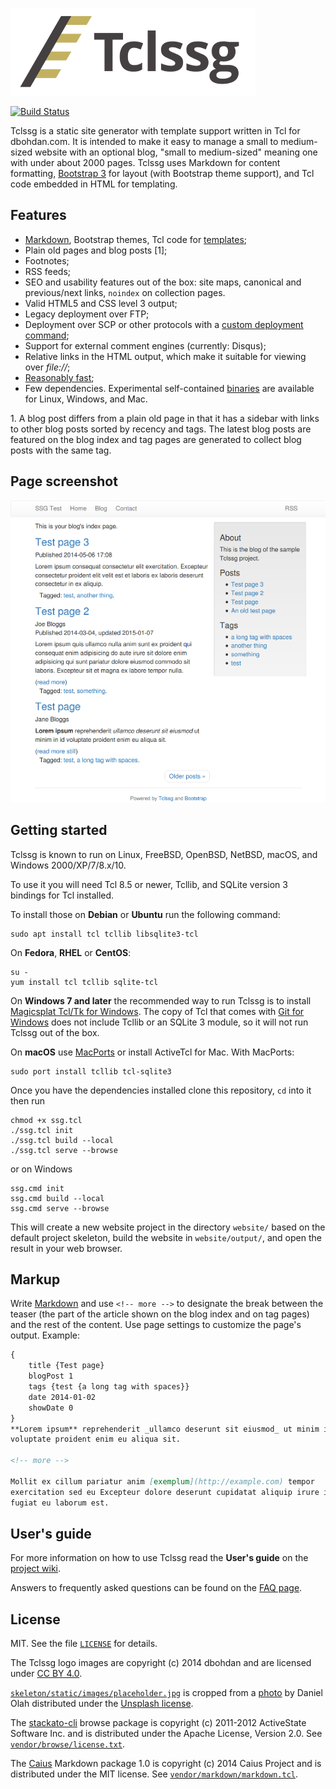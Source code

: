 ![Tclssg](./logo/tclssg-logo-text-small.png)

[![Build Status](https://travis-ci.org/tclssg/tclssg.svg)](https://travis-ci.org/tclssg/tclssg)

Tclssg is a static site generator with template support written in Tcl for dbohdan.com. It is intended to make it easy to manage a small to medium-sized website with an optional blog, "small to medium-sized" meaning one with under about 2000 pages. Tclssg uses Markdown for content formatting, [Bootstrap 3](http://getbootstrap.com/docs/3.4/) for layout (with Bootstrap theme support), and Tcl code embedded in HTML for templating.

Features
--------

* [Markdown](#markup), Bootstrap themes, Tcl code for [templates](https://github.com/tclssg/tclssg/wiki/Templating);
* Plain old pages and blog posts [1];
* Footnotes;
* RSS feeds;
* SEO and usability features out of the box: site maps, canonical and previous/next links, `noindex` on collection pages.
* Valid HTML5 and CSS level 3 output;
* Legacy deployment over FTP;
* Deployment over SCP or other protocols with a [custom deployment command](https://github.com/tclssg/tclssg/wiki/Using-deployCustom);
* Support for external comment engines (currently: Disqus);
* Relative links in the HTML output, which make it suitable for viewing over *file://*;
* [Reasonably fast](https://github.com/tclssg/tclssg/wiki/Benchmarks);
* Few dependencies. Experimental self-contained [binaries](https://github.com/tclssg/tclssg/wiki/Binaries) are available for Linux, Windows, and Mac.

1\. A blog post differs from a plain old page in that it has a sidebar with links to other blog posts sorted by recency and tags. The latest blog posts are featured on the blog index and tag pages are generated to collect blog posts with the same tag.

Page screenshot
---------------
![A test page generated by Tclssg](screenshot.png)

Getting started
---------------

Tclssg is known to run on Linux, FreeBSD, OpenBSD, NetBSD, macOS, and Windows 2000/XP/7/8.x/10.

To use it you will need Tcl 8.5 or newer, Tcllib, and SQLite version 3 bindings for Tcl installed.

To install those on **Debian** or **Ubuntu** run the following command:

    sudo apt install tcl tcllib libsqlite3-tcl

On **Fedora**, **RHEL** or **CentOS**:

    su -
    yum install tcl tcllib sqlite-tcl

On **Windows 7 and later** the recommended way to run Tclssg is to install [Magicsplat Tcl/Tk for Windows](https://www.magicsplat.com/tcl-installer/). The copy of Tcl that comes with [Git for Windows](http://msysgit.github.io/) does not include Tcllib or an SQLite 3 module, so it will not run Tclssg out of the box.

On **macOS** use [MacPorts](https://www.macports.org/) or install ActiveTcl for Mac. With MacPorts:

    sudo port install tcllib tcl-sqlite3

Once you have the dependencies installed clone this repository, `cd` into it then run

    chmod +x ssg.tcl
    ./ssg.tcl init
    ./ssg.tcl build --local
    ./ssg.tcl serve --browse

or on Windows

    ssg.cmd init
    ssg.cmd build --local
    ssg.cmd serve --browse

This will create a new website project in the directory `website/` based on the default project skeleton, build the website in `website/output/`, and open the result in your web browser.

Markup
------

Write [Markdown](http://daringfireball.net/projects/markdown/syntax) and use `<!-- more -->` to designate the break between the teaser (the part of the article shown on the blog index and on tag pages) and the rest of the content. Use page settings to customize the page's output. Example:

```markdown
{
    title {Test page}
    blogPost 1
    tags {test {a long tag with spaces}}
    date 2014-01-02
    showDate 0
}
**Lorem ipsum** reprehenderit _ullamco deserunt sit eiusmod_ ut minim in id
voluptate proident enim eu aliqua sit.

<!-- more -->

Mollit ex cillum pariatur anim [exemplum](http://example.com) tempor
exercitation sed eu Excepteur dolore deserunt cupidatat aliquip irure in
fugiat eu laborum est.
```

User's guide
------------

For more information on how to use Tclssg read the **User's guide** on the [project wiki](https://github.com/tclssg/tclssg/wiki).

Answers to frequently asked questions can be found on the [FAQ page](https://github.com/tclssg/tclssg/wiki/FAQ).

License
-------

MIT. See the file [`LICENSE`](LICENSE) for details.

The Tclssg logo images are copyright (c) 2014 dbohdan and are licensed under [CC BY 4.0](https://creativecommons.org/licenses/by/4.0/).

[`skeleton/static/images/placeholder.jpg`](skeleton/static/images/placeholder.jpg) is cropped from a [photo](https://unsplash.com/photos/AsNfzwdcz2I) by Daniel Olah distributed under the [Unsplash license](https://unsplash.com/license).

The [stackato-cli](https://github.com/ActiveState/stackato-cli) browse package is copyright (c) 2011-2012 ActiveState Software Inc. and is distributed under the Apache License, Version 2.0. See [`vendor/browse/license.txt`](vendor/browse/license.txt).

The [Caius](https://github.com/tobijk/caius) Markdown package 1.0 is copyright (c) 2014 Caius Project and is distributed under the MIT license. See [`vendor/markdown/markdown.tcl`](vendor/markdown/markdown.tcl).
